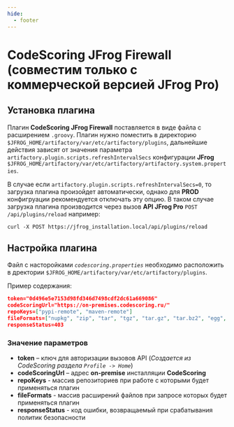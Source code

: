 ```yaml
---
hide:
  - footer
---
```

# CodeScoring JFrog Firewall (совместим только с коммерческой версией JFrog Pro)


## Установка плагина

Плагин **CodeScoring JFrog Firewall** поставляется в виде файла с расширением `.groovy`. 
Плагин нужно поместить в директорию `$JFROG_HOME/artifactory/var/etc/artifactory/plugins`, дальнейшие действия зависят от значения параметра `artifactory.plugin.scripts.refreshIntervalSecs` конфигурации **JFrog** `$JFROG_HOME/artifactory/var/etc/artifactory/artifactory.system.properties`. 

В случае если `artifactory.plugin.scripts.refreshIntervalSecs=0`, то загрузка плагина произойдет автоматически, однако для **PROD** конфигруации рекомендуется отключать эту опцию. В таком случае загрузка плагина производится через вызов **API JFrog Pro** `POST /api/plugins/reload` например:

```curl
curl -X POST https://jfrog_installation.local/api/plugins/reload
```

## Настройка плагина

Файл с насторойками *`codescoring.properties`* необходимо расположить в дректории `$JFROG_HOME/artifactory/var/etc/artifactory/plugins`.

Пример содержания:

```json
token="0d496e5e7153d98fd346d7498cdf2dc61a669086"
codeScoringUrl="https://on-premises.codescoring.ru/"
repoKeys=["pypi-remote", "maven-remote"]
fileFormats=["nupkg", "zip", "tar", "tgz", "tar.gz", "tar.bz2", "egg", "whl", "rz", "jar", "war", "ear", "mod", "tar.gz"]
responseStatus=403
```

### Значение параметров
- **token** – ключ для авторизации вызовов API (*Создается из CodeScoring раздела `Profile -> Home`*)
- **codeScoringUrl** – адрес **on-premise** инсталляции **CodeScoring**
- **repoKeys** - массив репозиториев при работе с которыми будет применяться плагин
- **fileFormats** - массив расширений файлов при запросе которых будет применяться плагин
- **responseStatus** - код ошибки, возвращаемый при срабатывания политик безопасности
